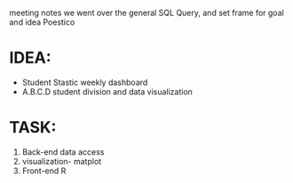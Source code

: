 meeting notes
we went over the general SQL Query, and set frame for goal and idea
Poestico

# IDEA:

  - Student Stastic weekly dashboard
  - A.B.C.D student division and data visualization

# TASK:

  1. Back-end data access
  2. visualization- matplot
  3. Front-end R
